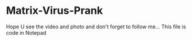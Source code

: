 # Matrix-Virus-Prank
Hope U see the video and photo and don't forget to follow me...
This file is code in Notepad
